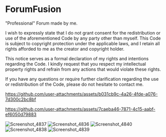 # ForumFusion
"Professional" Forum made by me.

I wish to expressly state that I do not grant consent for the redistribution or use of the aforementioned Code by any party other than myself. This Code is subject to copyright protection under the applicable laws, and I retain all rights afforded to me as the creator and copyright holder.

This notice serves as a formal declaration of my rights and intentions regarding the Code. I kindly request that you respect my intellectual property rights and refrain from any actions that would violate these rights.

If you have any questions or require further clarification regarding the use or redistribution of the Code, please do not hesitate to contact me.




https://github.com/user-attachments/assets/b031cb9c-4a26-4fde-a076-7d300c2bc8bf

https://github.com/user-attachments/assets/7caeba46-7871-4c15-aabf-ef6050d79883


![Screenshot_4837](https://github.com/user-attachments/assets/0dd3adb2-c9d2-4f8c-af29-3ff8f7e9df96)
![Screenshot_4836](https://github.com/user-attachments/assets/011c5bc6-9d54-4e99-8af9-4d24d0204fe6)
![Screenshot_4840](https://github.com/user-attachments/assets/67a020f3-a3c3-4190-a162-9af358a02cca)
![Screenshot_4838](https://github.com/user-attachments/assets/382ea163-6f89-465f-b5de-569a9e0f5f79)
![Screenshot_4839](https://github.com/user-attachments/assets/32ecbc1e-4079-4463-91dd-b77a95311c2e)

